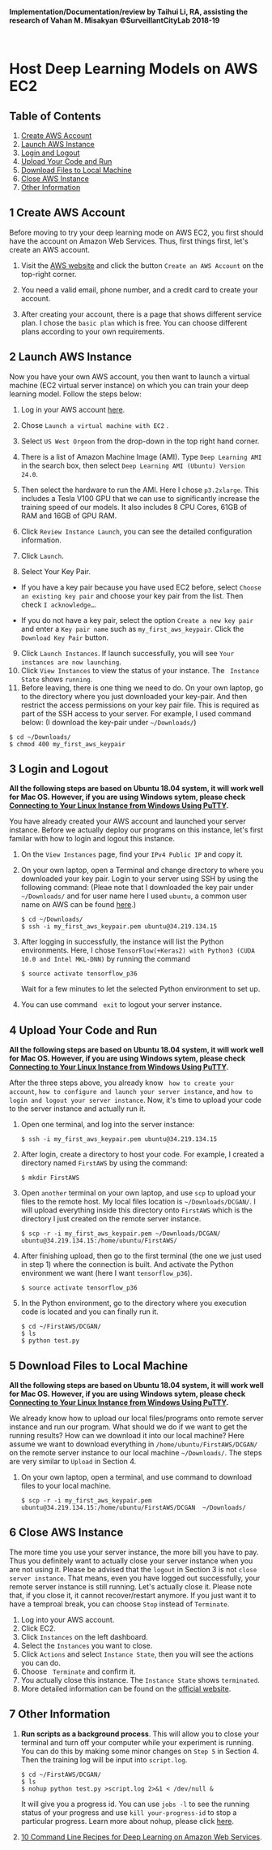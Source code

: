 **Implementation/Documentation/review by Taihui Li, RA, assisting the research of Vahan M. Misakyan ©SurveillantCityLab 2018-19**

&nbsp;
&nbsp;


# Host Deep Learning Models on AWS EC2

## Table of Contents
1. [Create AWS Account](#1-create-aws-account)
2. [Launch AWS Instance](#2-launch-aws-instance)
3. [Login and Logout ](#3-login-and-logout)
4. [Upload Your Code and Run](#4-upload-your-code-and-run)
5. [Download Files to Local Machine](#5-download-files-to-local-machine)
6. [Close AWS Instance](#6-close-aws-instance)
7. [Other Information](#7-other-information)



## 1 Create AWS Account

Before moving to try your deep learning mode on AWS EC2, you first should have the account on Amazon Web Services.  Thus, first things first, let's create an AWS account.

1. Visit the [AWS website](https://aws.amazon.com/) and click the button ```Create an AWS Account``` on the top-right corner.

2. You need a valid email, phone number, and a credit card to create your account.

3. After creating your account, there is a page that shows different service plan. I chose the ```basic plan```  which is free. You can choose different plans according to your own requirements. 

   

## 2 Launch AWS Instance

Now you have your own AWS account, you then want to launch a virtual machine (EC2 virtual server instance) on which you can train your deep learning model. Follow the steps below:

1. Log in your AWS account [here](https://aws.amazon.com/).

2. Chose ``` Launch a virtual machine with EC2 ``` .

3. Select ```US West Orgeon```  from the drop-down in the top right hand corner. 

4. There is a list of Amazon Machine Image (AMI). Type ```Deep Learning AMI``` in the search box, then select ```Deep Learning AMI (Ubuntu) Version 24.0```.

5. Then select the hardware to run the AMI. Here I chose ```p3.2xlarge```. This includes a Tesla V100 GPU that we can use to significantly increase the training speed of our models. It also includes 8 CPU Cores, 61GB of RAM and 16GB of GPU RAM.

6. Click ```Review Instance Launch```, you can see the detailed configuration information. 

7.  Click ```Launch```.

8.  Select Your Key Pair.

   * If you have a key pair because you have used EC2 before, select ```Choose an existing key pair``` and choose your key pair from the list. Then check ```I acknowledge…```.

   - If you do not have a key pair, select the option ```Create a new key pair``` and enter a ```Key pair name``` such as ```my_first_aws_keypair```. Click the ```Download Key Pair``` button.

9.  Click ```Launch Instances```. If launch successfully, you will see ```Your instances are now launching```.
10. Click ```View Instances``` to view the status of your instance. The ``` Instance State``` shows ```running```.
11.  Before leaving, there is one thing we need to do. On your own laptop, go to the directory where you just downloaded your key-pair. And then restrict the access permissions on your key pair file. This is required as part of the SSH access to your server.  For example, I used command below: (I download the key-pair under ```~/Downloads/```)

   ```
   $ cd ~/Downloads/
   $ chmod 400 my_first_aws_keypair
   ```



## 3 Login and Logout 

**All the following steps are based on Ubuntu 18.04 system, it will work well for Mac OS. However, if you are using Windows sytem, please check [Connecting to Your Linux Instance from Windows Using PuTTY](https://docs.aws.amazon.com/AWSEC2/latest/UserGuide/putty.html?icmpid=docs_ec2_console).**

You have already created your AWS account and launched your server instance. Before we actually deploy our programs on this instance, let's first familar with how to login and logout this instance. 

1. On the ```View Instances``` page, find your ```IPv4 Public IP``` and copy it.

2. On your own laptop, open a Terminal and change directory to where you downloaded your key pair. Login to your server using SSH by using the following command: (Pleae note that I downloaded the key pair under ```~/Downloads/``` and for user name here I used ```ubuntu```, a common user name on AWS can be found [here](https://github.com/taihui/RA_Summer2019/blob/master/4_image_synthesis/4_3_AWS/user_name_aws.png).)

   ```
   $ cd ~/Downloads/
   $ ssh -i my_first_aws_keypair.pem ubuntu@34.219.134.15
   ```

3. After logging in successfully, the instance will list the Python environments. Here, I chose  ```TensorFlow(+Keras2) with Python3 (CUDA 10.0 and Intel MKL-DNN)```  by running the command 

   ```  
   $ source activate tensorflow_p36
   ```
   Wait for a few minutes to let the selected Python environment to set up.

4. You can use command ``` exit```  to logout your server instance.

## 4 Upload Your Code and Run

**All the following steps are based on Ubuntu 18.04 system, it will work well for Mac OS. However, if you are using Windows sytem, please check [Connecting to Your Linux Instance from Windows Using PuTTY](https://docs.aws.amazon.com/AWSEC2/latest/UserGuide/putty.html?icmpid=docs_ec2_console).**

After the three steps above, you already know ``` how to create your account```, ```how to configure and launch your server instance```, and ```how to login and logout your server instance```. Now, it's time to upload your code to the server instance and actually run it.

1. Open one terminal, and log into the server instance:

   ```
   $ ssh -i my_first_aws_keypair.pem ubuntu@34.219.134.15
   ```

2. After login,  create a directory to host your code. For example, I created a directory named ```FirstAWS``` by using the command:

   ```
   $ mkdir FirstAWS
   ```

3. Open ```another``` terminal on your own laptop, and use ```scp``` to upload your files to the remote host. My local files location is ```~/Downloads/DCGAN/```. I will upload everything inside this directory onto ```FirstAWS``` which is the directory I just created on the remote server instance.

   ``` 
   $ scp -r -i my_first_aws_keypair.pem ~/Downloads/DCGAN/  ubuntu@34.219.134.15:/home/ubuntu/FirstAWS/
   ```

4. After finishing upload, then go to the first terminal (the one we just used in step 1) where the connection is built. And activate the Python environment we want (here I want ```tensorflow_p36```).

   ```
   $ source activate tensorflow_p36
   ```

5. In the Python environment, go to the directory where you execution code is located and you can finally run it.

   ```
   $ cd ~/FirstAWS/DCGAN/
   $ ls
   $ python test.py
   ```

## 5 Download Files to Local Machine

**All the following steps are based on Ubuntu 18.04 system, it will work well for Mac OS. However, if you are using Windows sytem, please check [Connecting to Your Linux Instance from Windows Using PuTTY](https://docs.aws.amazon.com/AWSEC2/latest/UserGuide/putty.html?icmpid=docs_ec2_console).**

We already know how to upload our local files/programs onto remote server instance and run our program. What should we do if we want to get the running results? How can we download it into our local machine? Here assume we want to download everything in ```/home/ubuntu/FirstAWS/DCGAN/``` on the remote server instance to our local machine ```~/Downloads/```. The steps are very similar to ```Upload``` in Section 4.

1. On your own laptop, open a terminal, and use command to download files to your local machine.
   
     ``` 
   $ scp -r -i my_first_aws_keypair.pem  ubuntu@34.219.134.15:/home/ubuntu/FirstAWS/DCGAN  ~/Downloads/
   ```
  
## 6 Close AWS Instance

The more time you use your server instance, the more bill you have to pay. Thus you definitely want to actually close your server instance when you are not using it. Please be advised that the ```logout``` in Section 3 is not ```close server instance```. That means, even you have logged out successfully, your remote server instance is still running. Let's actually close it. Please note that, if you close it, it cannot recover/restart anymore. If you just want it to have a temproal break, you can choose ```Stop``` instead of ```Terminate```. 

1. Log into your AWS account.
2. Click EC2.
3. Click ```Instances``` on the left dashboard.
4. Select the ```Instances``` you want to close.
5. Click ```Actions``` and select ```Instance State```, then you will see the actions you can do. 
6. Choose ``` Terminate``` and confirm it. 
7. You actually close this instance. The ```Instance State``` shows ```terminated```.
8. More detailed information can be found on the [official website](https://docs.aws.amazon.com/AWSEC2/latest/UserGuide/terminating-instances.html).

## 7 Other Information

1. **Run scripts as a background process**. This will allow you to close your terminal and turn off your computer while your experiment is running. You can do this by making some minor changes on ```Step 5```  in Section 4. Then the training log will be input into ```script.log```.

   ```
   $ cd ~/FirstAWS/DCGAN/
   $ ls
   $ nohup python test.py >script.log 2>&1 < /dev/null &
   ```

   It will give you a progress id. You can use ```jobs -l``` to see the running status of your progress and use ```kill your-progress-id``` to stop a particular progress. Learn more about nohup, please click [here](https://wiki2.org/en/Nohup).

2.  [10 Command Line Recipes for Deep Learning on Amazon Web Services](https://machinelearningmastery.com/command-line-recipes-deep-learning-amazon-web-services/).
